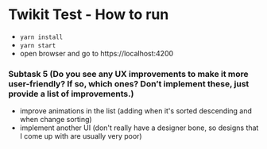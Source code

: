 # Twikit Test - How to run

- `yarn install`
- `yarn start`
- open browser and go to https://localhost:4200

### Subtask 5 (Do you see any UX improvements to make it more user-friendly? If so, which ones? Don’t implement these, just provide a list of improvements.)

- improve animations in the list (adding when it's sorted descending and when change sorting)
- implement another UI (don't really have a designer bone, so designs that I come up with are usually very poor)
